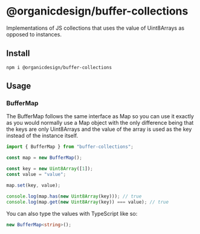 # @organicdesign/buffer-collections

Implementations of JS collections that uses the value of Uint8Arrays as opposed to instances.

## Install

```
npm i @organicdesign/buffer-collections
```

## Usage

### BufferMap

The BufferMap follows the same interface as Map so you can use it exactly as you would normally use a Map object with the only difference being that the keys are only Uint8Arrays and the value of the array is used as the key instead of the instance itself.

```javascript
import { BufferMap } from "buffer-collections";

const map = new BufferMap();

const key = new Uint8Array([1]);
const value = "value";

map.set(key, value);

console.log(map.has(new Uint8Array(key))); // true
console.log(map.get(new Uint8Array(key)) === value); // true
```

You can also type the values with TypeScript like so:

```typescript
new BufferMap<string>();
```
